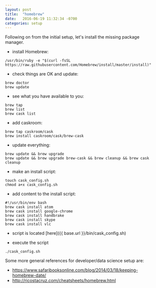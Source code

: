 ```yaml
---
layout: post
title:  "homebrew"
date:   2016-06-19 11:32:34 -0700
categories: setup
---
```

Following on from the initial setup, let's install the missing package manager.

* install Homebrew:

```
/usr/bin/ruby -e "$(curl -fsSL https://raw.githubusercontent.com/Homebrew/install/master/install)"
```

* check things are OK and update:

```
brew doctor
brew update
```

* see what you have available to you:

```
brew tap
brew list
brew cask list
```

* add caskroom:

```
brew tap caskroom/cask
brew install caskroom/cask/brew-cask
```

* update everything:

```
brew update && brew upgrade
brew update && brew upgrade brew-cask && brew cleanup && brew cask cleanup
```

* make an install script:

```
touch cask_config.sh
chmod a+x cask_config.sh
```

* add content to the install script:

```
#!/usr/bin/env bash
brew cask install atom
brew cask install google-chrome
brew cask install handbrake
brew cask install skype
brew cask install vlc
```
* script is located [here]({{ base.url }}/bin/cask_config.sh)

* execute the script
```
./cask_config.sh
```

Some more general references for developer/data science setup are:

* <https://www.safaribooksonline.com/blog/2014/03/18/keeping-homebrew-date/>
* <http://ricostacruz.com/cheatsheets/homebrew.html>
